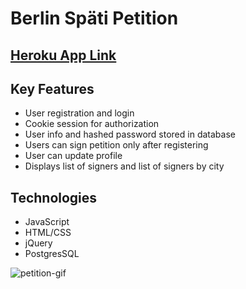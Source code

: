 # Berlin Späti Petition

## [Heroku App Link](https://spati-petition.herokuapp.com/)

## Key Features

  * User registration and login
  * Cookie session for authorization
  * User info and hashed password stored in database
  * Users can sign petition only after registering
  * User can update profile
  * Displays list of signers and list of signers by city
  
## Technologies

  * JavaScript
  * HTML/CSS
  * jQuery
  * PostgresSQL

![petition-gif](https://github.com/lukeg90/petition/blob/master/petition.gif)


